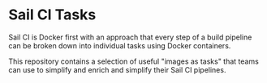 # Sail CI Tasks

Sail CI is Docker first with an approach that every step of a build pipeline can be broken down into individual tasks using Docker containers.

This repository contains a selection of useful "images as tasks" that teams can use to simplify and enrich and simplify their Sail CI pipelines.
